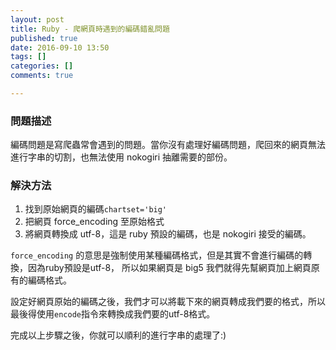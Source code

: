 ```yaml
---
layout: post
title: Ruby - 爬網頁時遇到的編碼錯亂問題
published: true
date: 2016-09-10 13:50
tags: []
categories: []
comments: true

---
```

### 問題描述

編碼問題是寫爬蟲常會遇到的問題。當你沒有處理好編碼問題，爬回來的網頁無法進行字串的切割，也無法使用 nokogiri 抽離需要的部份。

### 解決方法

1. 找到原始網頁的編碼`chartset='big'`
2. 把網頁 force_encoding 至原始格式
3. 將網頁轉換成 utf-8，這是 ruby 預設的編碼，也是 nokogiri 接受的編碼。

`force_encoding` 的意思是強制使用某種編碼格式，但是其實不會進行編碼的轉換，因為ruby預設是utf-8，
所以如果網頁是 big5 我們就得先幫網頁加上網頁原有的編碼格式。

設定好網頁原始的編碼之後，我們才可以將載下來的網頁轉成我們要的格式，所以最後得使用`encode`指令來轉換成我們要的utf-8格式。

完成以上步驟之後，你就可以順利的進行字串的處理了:)
